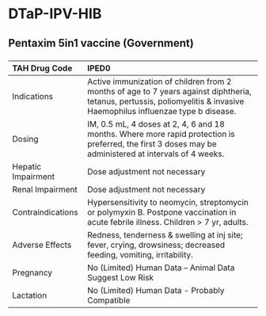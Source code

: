 # DTaP-IPV-HIB

## Pentaxim 5in1 vaccine (Government)

##### 

| TAH Drug Code      | IPED0                                                                                                                                                                   |
|:-------------------|:------------------------------------------------------------------------------------------------------------------------------------------------------------------------|
| Indications        | Active immunization of children from 2 months of age to 7 years against diphtheria, tetanus, pertussis, poliomyelitis & invasive Haemophilus influenzae type b disease. |
| Dosing             | IM, 0.5 mL, 4 doses at 2, 4, 6 and 18 months. Where more rapid protection is preferred, the first 3 doses may be administered at intervals of 4 weeks.                  |
| Hepatic Impairment | Dose adjustment not necessary                                                                                                                                           |
| Renal Impairment   | Dose adjustment not necessary                                                                                                                                           |
| Contraindications  | Hypersensitivity to neomycin, streptomycin or polymyxin B. Postpone vaccination in acute febrile illness. Children > 7 yr, adults.                                      |
| Adverse Effects    | Redness, tenderness & swelling at inj site; fever, crying, drowsiness; decreased feeding, vomiting, irritability.                                                       |
| Pregnancy          | No (Limited) Human Data – Animal Data Suggest Low Risk                                                                                                                  |
| Lactation          | No (Limited) Human Data - Probably Compatible                                                                                                                           |

